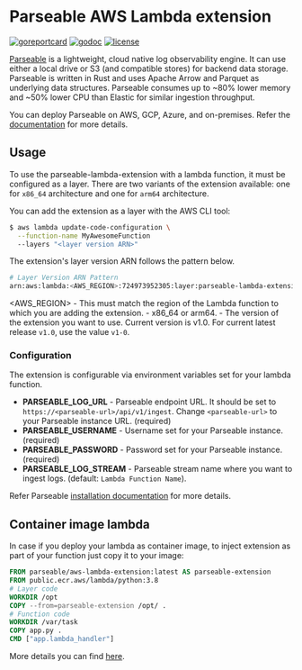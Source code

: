 # Parseable AWS Lambda extension

[![goreportcard](https://goreportcard.com/badge/github.com/parseablehq/aws-lambda-extension)](https://goreportcard.com/report/github.com/parseablehq/aws-lambda-extension)
[![godoc](https://img.shields.io/badge/godoc-reference-brightgreen.svg?style=flat)](https://godoc.org/github.com/parseablehq/aws-lambda-extension)
[![license](https://img.shields.io/github/license/parseablehq/aws-lambda-extension.svg)](https://raw.githubusercontent.com/parseablehq/aws-lambda-extension/master/LICENSE)

[Parseable](https://parseable.io/) is a lightweight, cloud native log observability engine. It can use either a local drive or S3 (and compatible stores) for backend data storage. Parseable is written in Rust and uses Apache Arrow and Parquet as underlying data structures. Parseable consumes up to ~80% lower memory and ~50% lower CPU than Elastic for similar ingestion throughput.

You can deploy Parseable on AWS, GCP, Azure, and on-premises. Refer the [documentation](https://parseable.io/docs) for more details.

## Usage

To use the parseable-lambda-extension with a lambda function, it must be configured as a layer. There are two variants of the extension available: one for `x86_64` architecture and one for `arm64` architecture.

You can add the extension as a layer with the AWS CLI tool:

```sh
$ aws lambda update-code-configuration \
  --function-name MyAwesomeFunction
  --layers "<layer version ARN>"
```

The extension's layer version ARN follows the pattern below.

```sh
# Layer Version ARN Pattern
arn:aws:lambda:<AWS_REGION>:724973952305:layer:parseable-lambda-extension-<ARCH>-<VERSION>:1
```

<AWS_REGION> - This must match the region of the Lambda function to which you are adding the extension.
<ARCH> - x86_64 or arm64.
<VERSION> - The version of the extension you want to use. Current version is v1.0. For current latest release `v1.0`, use the value `v1-0`.

### Configuration

The extension is configurable via environment variables set for your lambda function.

* **PARSEABLE_LOG_URL** - Parseable endpoint URL. It should be set to `https://<parseable-url>/api/v1/ingest`. Change `<parseable-url>` to your Parseable instance URL. (required)
* **PARSEABLE_USERNAME** - Username set for your Parseable instance. (required)
* **PARSEABLE_PASSWORD** - Password set for your Parseable instance. (required)
* **PARSEABLE_LOG_STREAM** - Parseable stream name where you want to ingest logs. (default: ``Lambda Function Name``).

Refer Parseable [installation documentation](https://www.parseable.io/docs/category/installation) for more details.

## Container image lambda

In case if you deploy your lambda as container image, to inject extension as part of your function just copy it to your image:

```Dockerfile
FROM parseable/aws-lambda-extension:latest AS parseable-extension
FROM public.ecr.aws/lambda/python:3.8
# Layer code
WORKDIR /opt
COPY --from=parseable-extension /opt/ .
# Function code
WORKDIR /var/task
COPY app.py .
CMD ["app.lambda_handler"]
```

More details you can find [here](https://aws.amazon.com/blogs/compute/working-with-lambda-layers-and-extensions-in-container-images/).
